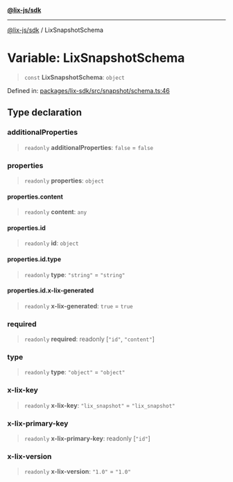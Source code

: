 [**@lix-js/sdk**](../README.md)

***

[@lix-js/sdk](../README.md) / LixSnapshotSchema

# Variable: LixSnapshotSchema

> `const` **LixSnapshotSchema**: `object`

Defined in: [packages/lix-sdk/src/snapshot/schema.ts:46](https://github.com/opral/monorepo/blob/affb4c9a3f726a3aa66c498084ff5c7f09d2d503/packages/lix-sdk/src/snapshot/schema.ts#L46)

## Type declaration

### additionalProperties

> `readonly` **additionalProperties**: `false` = `false`

### properties

> `readonly` **properties**: `object`

#### properties.content

> `readonly` **content**: `any`

#### properties.id

> `readonly` **id**: `object`

#### properties.id.type

> `readonly` **type**: `"string"` = `"string"`

#### properties.id.x-lix-generated

> `readonly` **x-lix-generated**: `true` = `true`

### required

> `readonly` **required**: readonly \[`"id"`, `"content"`\]

### type

> `readonly` **type**: `"object"` = `"object"`

### x-lix-key

> `readonly` **x-lix-key**: `"lix_snapshot"` = `"lix_snapshot"`

### x-lix-primary-key

> `readonly` **x-lix-primary-key**: readonly \[`"id"`\]

### x-lix-version

> `readonly` **x-lix-version**: `"1.0"` = `"1.0"`
